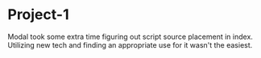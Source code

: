 # Project-1

Modal took some extra time figuring out script source placement in index.
Utilizing new tech and finding an appropriate use for it wasn't the easiest.